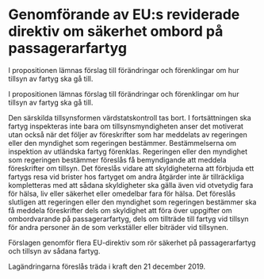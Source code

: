 # Genomförande av EU:s reviderade direktiv om säkerhet ombord på passagerarfartyg

I propositionen lämnas förslag till förändringar och förenklingar om hur
tillsyn av fartyg ska gå till.

I propositionen lämnas förslag till förändringar och förenklingar om hur
tillsyn av fartyg ska gå till.

Den särskilda tillsynsformen värdstatskontroll tas bort. I fortsättningen ska fartyg inspekteras inte bara om tillsynsmyndigheten anser det motiverat utan också när det följer av föreskrifter som har meddelats av regeringen eller den myndighet som regeringen bestämmer. Bestämmelserna om inspektion av utländska fartyg förenklas. Regeringen eller den myndighet som regeringen bestämmer föreslås få bemyndigande att meddela föreskrifter om tillsyn. Det föreslås vidare att skyldigheterna att förbjuda ett fartygs resa vid brister hos fartyget om andra åtgärder inte är tillräckliga kompletteras med att sådana skyldigheter ska gälla även vid otvetydig fara för hälsa, liv eller säkerhet eller omedelbar fara för hälsa. Det föreslås slutligen att regeringen eller den myndighet som regeringen bestämmer ska få meddela föreskrifter dels om skyldighet att föra över uppgifter om ombordvarande på passagerarfartyg, dels om tillträde till fartyg vid tillsyn för andra personer än de som verkställer eller biträder vid tillsynen.

Förslagen genomför flera EU-direktiv som rör säkerhet på passagerarfartyg och tillsyn av sådana fartyg.

Lagändringarna föreslås träda i kraft den 21 december 2019.

